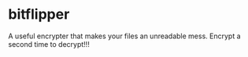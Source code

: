 # bitflipper
A useful encrypter that makes your files an unreadable mess. Encrypt a second time to decrypt!!!